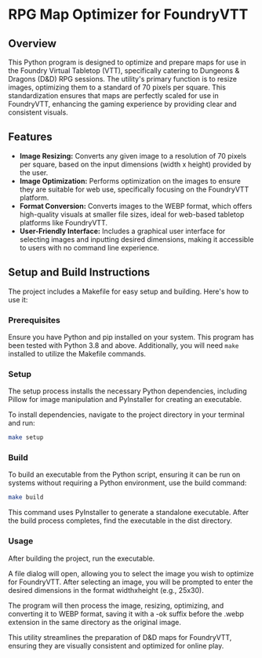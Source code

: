 # RPG Map Optimizer for FoundryVTT

## Overview

This Python program is designed to optimize and prepare maps for use in the Foundry Virtual Tabletop (VTT), specifically catering to Dungeons & Dragons (D&D) RPG sessions. The utility's primary function is to resize images, optimizing them to a standard of 70 pixels per square. This standardization ensures that maps are perfectly scaled for use in FoundryVTT, enhancing the gaming experience by providing clear and consistent visuals.

## Features

- **Image Resizing:** Converts any given image to a resolution of 70 pixels per square, based on the input dimensions (width x height) provided by the user.
- **Image Optimization:** Performs optimization on the images to ensure they are suitable for web use, specifically focusing on the FoundryVTT platform.
- **Format Conversion:** Converts images to the WEBP format, which offers high-quality visuals at smaller file sizes, ideal for web-based tabletop platforms like FoundryVTT.
- **User-Friendly Interface:** Includes a graphical user interface for selecting images and inputting desired dimensions, making it accessible to users with no command line experience.

## Setup and Build Instructions

The project includes a Makefile for easy setup and building. Here's how to use it:

### Prerequisites

Ensure you have Python and pip installed on your system. This program has been tested with Python 3.8 and above. Additionally, you will need `make` installed to utilize the Makefile commands.

### Setup

The setup process installs the necessary Python dependencies, including Pillow for image manipulation and PyInstaller for creating an executable.

To install dependencies, navigate to the project directory in your terminal and run:

```bash
make setup
```

### Build
To build an executable from the Python script, ensuring it can be run on systems without requiring a Python environment, use the build command:

```bash
make build
```

This command uses PyInstaller to generate a standalone executable. After the build process completes, find the executable in the dist directory.


### Usage

After building the project, run the executable. 

A file dialog will open, allowing you to select the image you wish to optimize for FoundryVTT. After selecting an image, you will be prompted to enter the desired dimensions in the format widthxheight (e.g., 25x30).

The program will then process the image, resizing, optimizing, and converting it to WEBP format, saving it with a -ok suffix before the .webp extension in the same directory as the original image.

This utility streamlines the preparation of D&D maps for FoundryVTT, ensuring they are visually consistent and optimized for online play.